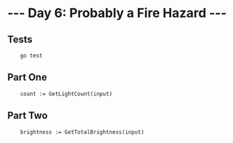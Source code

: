 --- Day 6: Probably a Fire Hazard ---
===

Tests
---
        go test

Part One
---
        count := GetLightCount(input)

Part Two
---

        brightness := GetTotalBrightness(input)